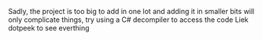 Sadly, the project is too big to add in one lot and adding it in smaller bits will only complicate things, try using a C# decompiler to access the code
Liek dotpeek to see everthing
